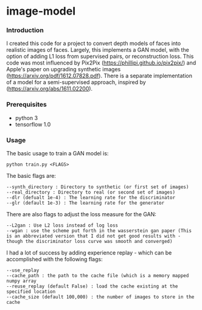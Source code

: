 # image-model

### Introduction

I created this code for a project to convert depth models of faces into realistic images of faces.  Largely, this implements
a GAN model, with the option of adding L1 loss from supervised pairs, or reconstruction loss.  This code was most influenced by Pix2Pix (https://phillipi.github.io/pix2pix/) and Apple's paper on upgrading synthetic images (https://arxiv.org/pdf/1612.07828.pdf).  There is a separate implementation of a model for a semi-supervised approach, inspired by (https://arxiv.org/abs/1611.02200).

### Prerequisites
- python 3
- tensorflow 1.0

### Usage

The basic usage to train a GAN model is:
```
python train.py <FLAGS>
```
The basic flags are:
```
--synth_directory : Directory to synthetic (or first set of images)
--real_directory : Directory to real (or second set of images)
--dlr (defualt 1e-4) : The learning rate for the discriminator
--glr (default 1e-3) : The learning rate for the generator
```
There are also flags to adjust the loss measure for the GAN:
```
--L2gan : Use L2 loss instead of log loss
--wgan : use the scheme put forth in the wasserstein gan paper (This is an abbreviated version that I did not get good results with - though the discriminator loss curve was smooth and converged)
```
I had a lot of success by adding experience replay - which can be accomplished with the following flags:
```
--use_replay
--cache_path : the path to the cache file (which is a memory mapped numpy array
--reuse_replay (default False) : load the cache existing at the specified location
--cache_size (default 100,000) : the number of images to store in the cache
```


